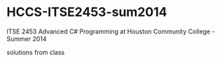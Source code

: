 HCCS-ITSE2453-sum2014
=====================

ITSE 2453 Advanced C# Programming at Houston Community College - Summer 2014

solutions from class
